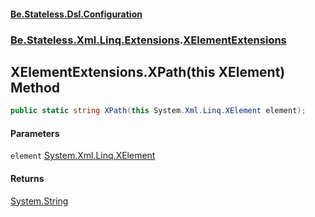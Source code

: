 #### [Be.Stateless.Dsl.Configuration](README.md 'README')
### [Be.Stateless.Xml.Linq.Extensions](Be.Stateless.Xml.Linq.Extensions.md 'Be.Stateless.Xml.Linq.Extensions').[XElementExtensions](XElementExtensions.md 'Be.Stateless.Xml.Linq.Extensions.XElementExtensions')

## XElementExtensions.XPath(this XElement) Method

```csharp
public static string XPath(this System.Xml.Linq.XElement element);
```
#### Parameters

<a name='Be.Stateless.Xml.Linq.Extensions.XElementExtensions.XPath(thisSystem.Xml.Linq.XElement).element'></a>

`element` [System.Xml.Linq.XElement](https://docs.microsoft.com/en-us/dotnet/api/System.Xml.Linq.XElement 'System.Xml.Linq.XElement')

#### Returns
[System.String](https://docs.microsoft.com/en-us/dotnet/api/System.String 'System.String')